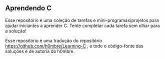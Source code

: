 ## Aprendendo C
Esse repositório é uma coleção de tarefas e mini-programas/projetos para ajudar iniciantes a aprender C. Tente completar cada tarefa sem olhar para a solução! 

Esse repositório é uma tradução do repositório https://github.com/h0mbre/Learning-C , e todo o código-fonte das soluções é de autoria do h0mbre.
